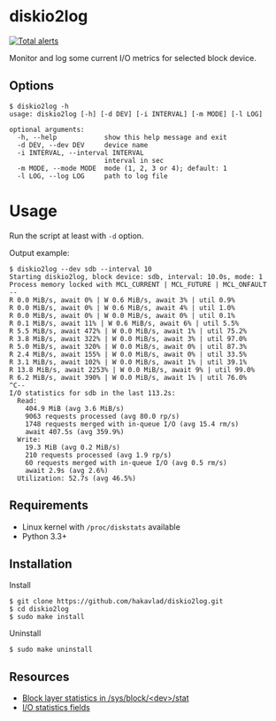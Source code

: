 
# diskio2log

[![Total alerts](https://img.shields.io/lgtm/alerts/g/hakavlad/diskio2log.svg?logo=lgtm&logoWidth=18)](https://lgtm.com/projects/g/hakavlad/diskio2log/alerts/)

Monitor and log some current I/O metrics for selected block device.

## Options

```
$ diskio2log -h
usage: diskio2log [-h] [-d DEV] [-i INTERVAL] [-m MODE] [-l LOG]

optional arguments:
  -h, --help            show this help message and exit
  -d DEV, --dev DEV     device name
  -i INTERVAL, --interval INTERVAL
                        interval in sec
  -m MODE, --mode MODE  mode (1, 2, 3 or 4); default: 1
  -l LOG, --log LOG     path to log file
```

# Usage

Run the script at least with `-d` option.

Output example:
```
$ diskio2log --dev sdb --interval 10
Starting diskio2log, block device: sdb, interval: 10.0s, mode: 1
Process memory locked with MCL_CURRENT | MCL_FUTURE | MCL_ONFAULT
--
R 0.0 MiB/s, await 0% | W 0.6 MiB/s, await 3% | util 0.9%
R 0.0 MiB/s, await 0% | W 0.6 MiB/s, await 4% | util 1.0%
R 0.0 MiB/s, await 0% | W 0.0 MiB/s, await 0% | util 0.1%
R 0.1 MiB/s, await 11% | W 0.6 MiB/s, await 6% | util 5.5%
R 5.5 MiB/s, await 472% | W 0.0 MiB/s, await 1% | util 75.2%
R 3.8 MiB/s, await 322% | W 0.0 MiB/s, await 3% | util 97.0%
R 5.0 MiB/s, await 320% | W 0.0 MiB/s, await 0% | util 87.3%
R 2.4 MiB/s, await 155% | W 0.0 MiB/s, await 0% | util 33.5%
R 3.1 MiB/s, await 102% | W 0.0 MiB/s, await 1% | util 39.1%
R 13.8 MiB/s, await 2253% | W 0.0 MiB/s, await 9% | util 99.0%
R 6.2 MiB/s, await 390% | W 0.0 MiB/s, await 1% | util 76.0%
^C--
I/O statistics for sdb in the last 113.2s:
  Read:
    404.9 MiB (avg 3.6 MiB/s)
    9063 requests processed (avg 80.0 rp/s)
    1748 requests merged with in-queue I/O (avg 15.4 rm/s)
    await 407.5s (avg 359.9%)
  Write:
    19.3 MiB (avg 0.2 MiB/s)
    210 requests processed (avg 1.9 rp/s)
    60 requests merged with in-queue I/O (avg 0.5 rm/s)
    await 2.9s (avg 2.6%)
  Utilization: 52.7s (avg 46.5%)
```

## Requirements

- Linux kernel with `/proc/diskstats` available
- Python 3.3+

## Installation

Install
```
$ git clone https://github.com/hakavlad/diskio2log.git
$ cd diskio2log
$ sudo make install
```

Uninstall
```
$ sudo make uninstall
```

## Resources

- [Block layer statistics in /sys/block/\<dev\>/stat](https://github.com/torvalds/linux/blob/master/Documentation/block/stat.rst)
- [I/O statistics fields](https://github.com/torvalds/linux/blob/master/Documentation/admin-guide/iostats.rst)

